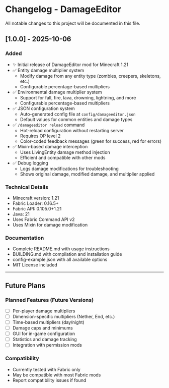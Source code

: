 # Changelog - DamageEditor

All notable changes to this project will be documented in this file.

## [1.0.0] - 2025-10-06

### Added
- ✨ Initial release of DamageEditor mod for Minecraft 1.21
- ✅ Entity damage multiplier system
  - Modify damage from any entity type (zombies, creepers, skeletons, etc.)
  - Configurable percentage-based multipliers
- ✅ Environmental damage multiplier system
  - Support for fall, fire, lava, drowning, lightning, and more
  - Configurable percentage-based multipliers
- ✅ JSON configuration system
  - Auto-generated config file at `config/damageeditor.json`
  - Default values for common entities and damage types
- ✅ `/damageeditor reload` command
  - Hot-reload configuration without restarting server
  - Requires OP level 2
  - Color-coded feedback messages (green for success, red for errors)
- ✅ Mixin-based damage interception
  - Uses LivingEntity damage method injection
  - Efficient and compatible with other mods
- ✅ Debug logging
  - Logs damage modifications for troubleshooting
  - Shows original damage, modified damage, and multiplier applied

### Technical Details
- Minecraft version: 1.21
- Fabric Loader: 0.16.5+
- Fabric API: 0.105.0+1.21
- Java: 21
- Uses Fabric Command API v2
- Uses Mixin for damage modification

### Documentation
- Complete README.md with usage instructions
- BUILDING.md with compilation and installation guide
- config-example.json with all available options
- MIT License included

---

## Future Plans

### Planned Features (Future Versions)
- [ ] Per-player damage multipliers
- [ ] Dimension-specific multipliers (Nether, End, etc.)
- [ ] Time-based multipliers (day/night)
- [ ] Damage caps and minimums
- [ ] GUI for in-game configuration
- [ ] Statistics and damage tracking
- [ ] Integration with permission mods

### Compatibility
- Currently tested with Fabric only
- May be compatible with most Fabric mods
- Report compatibility issues if found
